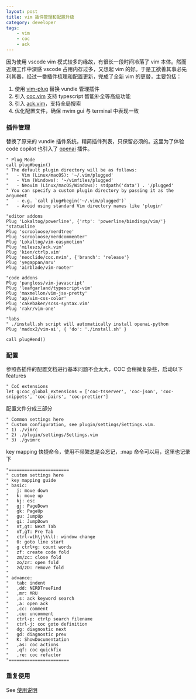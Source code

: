 ```yaml
---
layout: post
title: vim 插件管理和配置升级
category: developer
tags:
    - vim
    - coc
    - ack
---
```


因为使用 vscode vim 模式较多的缘故，有很长一段时间冷落了 vim 本体。然而近期工作中深感 vscode 占用内存过多，又想起 vim 的好。于是工欲善其事必先利其器，经过一番插件梳理和配置更新，完成了全新 vim 的更替，主要包括：

1. 使用 [vim-plug](https://github.com/junegunn/vim-plug) 替换 vundle 管理插件
2. 引入 [coc.vim](https://github.com/neoclide/coc.nvim) 支持 typescript 智能补全等高级功能
3. 引入 [ack.vim](https://github.com/mileszs/ack.vim)，支持全局搜索
4. 优化配置文件，确保 mvim gui 与 terminal 中表现一致

### 插件管理

替换了原来的 vundle 插件系统，精简插件列表，只保留必须的。这里为了体验 code copilot 也引入了 [openai](https://github.com/madox2/vim-ai) 插件。
```vimscript
" Plug Mode
call plug#begin()
" The default plugin directory will be as follows:
"   - Vim (Linux/macOS): '~/.vim/plugged'
"   - Vim (Windows): '~/vimfiles/plugged'
"   - Neovim (Linux/macOS/Windows): stdpath('data') . '/plugged'
" You can specify a custom plugin directory by passing it as the argument
"   - e.g. `call plug#begin('~/.vim/plugged')`
"   - Avoid using standard Vim directory names like 'plugin'

"editor addons
Plug 'Lokaltog/powerline', {'rtp': 'powerline/bindings/vim/'} "statusline
Plug 'scrooloose/nerdtree'
Plug 'scrooloose/nerdcommenter'
Plug 'Lokaltog/vim-easymotion'
Plug 'mileszs/ack.vim'
Plug 'kien/ctrlp.vim'
Plug 'neoclide/coc.nvim', {'branch': 'release'}
Plug 'yegappan/mru'
Plug 'airblade/vim-rooter'

"code addons
Plug 'pangloss/vim-javascript'
Plug 'leafgarland/typescript-vim'
Plug 'maxmellon/vim-jsx-pretty'
Plug 'ap/vim-css-color'
Plug 'cakebaker/scss-syntax.vim'
Plug 'rakr/vim-one'

"labs
" ./install.sh script will automatically install openai-python
Plug 'madox2/vim-ai', { 'do': './install.sh' }

call plug#end()
```

### 配置
参照各插件的配置文档进行基本问题不会太大，COC 会稍微复杂些，启动以下 features
```vimscript
" CoC extensions
let g:coc_global_extensions = ['coc-tsserver', 'coc-json', 'coc-snippets', 'coc-pairs', 'coc-prettier']
```

配置文件分成三部分
```vimscript
" Common settings here
" Custom configuration, see plugin/settings/Settings.vim.
" 1) ./vimrc
" 2) ./plugin/settings/Settings.vim
" 3) ./gvimrc
```

key mapping 快捷命令，使用不频繁总是会忘记，:map 命令可以用，这里也记录下
```vimscript
"=======================
" custom settings here
" key mapping guide
" basic:
"   j: move down
"   k: move up
"   kj: esc
"   gj: PageDown
"   gk: PageUp
"   gu: JumpUp
"   gi: JumpDown
"   nt,gt: Next Tab
"   nT,gT: Pre Tab
"   ctrl-w(h\j\k\l): window change
"   0: goto line start
"   g ctrl+g: count words
"   zf: create code fold
"   zm/zc: close fold
"   zo/zr: open fold
"   zd/zD: remove fold
"
" advance:
"   tab: indent
"   ,dd: NERDTreeFind
"   ,mr: MRU
"   ,s: ack keyword search
"   ,a: open ack
"   ,cc: comment
"   ,cu: uncomment
"   ctrl-p: ctrlp search filename
"   ctrl-j: coc goto definition
"   dg: diagnostic next
"   gd: diagnostic prev
"   K: ShowDocumentation
"   ,as: coc actions
"   ,qf: coc quickfix
"   ,re: coc refactor
"=======================
```

### 重复使用

See [使用说明](https://github.com/nunumick/vim/tree/master#usage)
